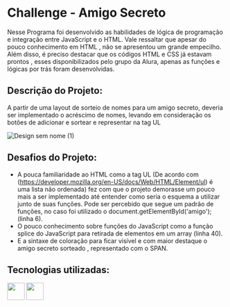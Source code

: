 # Challenge - Amigo Secreto

Nesse Programa foi desenvolvido as habilidades de lógica de programação e integração entre JavaScript e o HTML.
Vale ressaltar que apesar do pouco conhecimento em HTML , não se apresentou um grande empecilho.
Além disso, é preciso destacar que os códigos HTML e CSS já estavam prontos , esses disponibilizados pelo grupo da Alura, apenas as funções e lógicas por trás foram desenvolvidas.

## Descrição do Projeto:
A partir de uma layout de sorteio de nomes para um amigo secreto, deveria ser implementado o acréscimo de nomes, levando em consideração os botões de adicionar e sortear e representar na tag UL

![Design sem nome (1)](https://github.com/user-attachments/assets/ee58c7cc-decf-46fc-ab7d-366ef12a73f1)


## Desafios do Projeto:

- A pouca familiaridade ao HTML como a tag UL (De acordo com (https://developer.mozilla.org/en-US/docs/Web/HTML/Element/ul) é uma lista não ordenada) fez com que o projeto demorasse um pouco mais a ser implementado até entender como seria o esquema a utilizar junto de suas funções. Pode ser percebido que segue um padrão de funções, no caso foi utilizado o document.getElementById('amigo');(linha 6).
- O pouco conhecimento sobre funções do JavaScript como a função splice do JavaScript para retirada de elementos em um array (linha 40).
- E a sintaxe de coloração para ficar visível e com maior destaque o amigo secreto sorteado , representado com o SPAN.

## Tecnologias utilizadas:
  
<img src="https://cdn.jsdelivr.net/gh/devicons/devicon@latest/icons/html5/html5-original.svg" width="40" height="40" />
  
<img src="https://cdn.jsdelivr.net/gh/devicons/devicon@latest/icons/javascript/javascript-original.svg" width = "40" height ="40"/>
          
          

